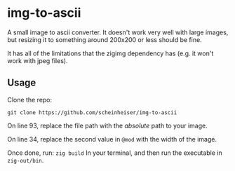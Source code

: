 # img-to-ascii
A small image to ascii converter. It doesn't work very well with large images, but resizing it to something around 200x200 or less should be fine. 

It has all of the limitations that the zigimg dependency has (e.g. it won't work with jpeg files).

## Usage
Clone the repo:
```
git clone https://github.com/scheinheiser/img-to-ascii
```
On line 93, replace the file path with the *absolute* path to your image.

On line 34, replace the second value in `@mod` with the width of the image.

Once done, run:
`zig build`
In your terminal, and then run the executable in `zig-out/bin`.
